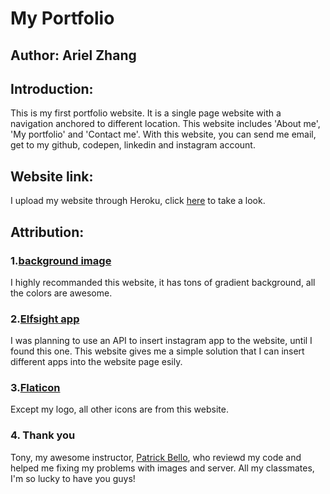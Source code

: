 # My Portfolio
## Author: Ariel Zhang
## Introduction:
This is my first portfolio website. It is a single page website with a navigation anchored to different location. This website includes 'About me', 'My portfolio' and 'Contact me'. With this website, you can send me email, get to my github, codepen, linkedin and instagram account. 
## Website link:
I upload my website through Heroku, click [here](https://ariel-portfolio-yeah.herokuapp.com/) to take a look.
## Attribution:
### 1.[background image](http://color.oulu.me/deta3.html)<br>
I highly recommanded this website, it has tons of gradient background, all the colors are awesome.<br>
### 2.[Elfsight app](https://apps.elfsight.com/panel/applications/)<br>
I was planning to use an API to insert instagram app to the website, until I found this one. This website gives me a simple solution that I can insert different apps into the website page esily.<br>
### 3.[Flaticon](https://www.flaticon.com/)<br>
Except my logo, all other icons are from this website.<br>
### 4. Thank you
Tony, my awesome instructor, [Patrick Bello](https://github.com/mayorbcode),
who reviewd my code and helped me fixing my problems with images and server. All my classmates, I'm so lucky to have you guys!